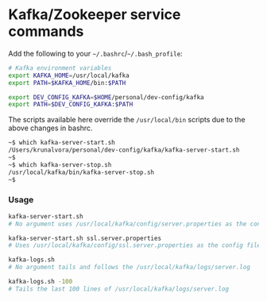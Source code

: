 # Kafka/Zookeeper service commands

Add the following to your `~/.bashrc`/`~/.bash_profile`:

```bash
# Kafka environment variables
export KAFKA_HOME=/usr/local/kafka
export PATH=$KAFKA_HOME/bin:$PATH

export DEV_CONFIG_KAFKA=$HOME/personal/dev-config/kafka
export PATH=$DEV_CONFIG_KAFKA:$PATH
```


The scripts available here override the `/usr/local/bin` scripts due to the above changes in bashrc.

```bash
~$ which kafka-server-start.sh
/Users/krunalvora/personal/dev-config/kafka/kafka-server-start.sh
~$
~$ which kafka-server-stop.sh
/usr/local/kafka/bin/kafka-server-stop.sh
~$
```

### Usage

```bash
kafka-server-start.sh
# No argument uses /usr/local/kafka/config/server.properties as the config file

kafka-server-start.sh ssl.server.properties
# Uses /usr/local/kafka/config/ssl.server.properties as the config file

kafka-logs.sh
# No argument tails and follows the /usr/local/kafka/logs/server.log

kafka-logs.sh -100
# Tails the last 100 lines of /usr/local/kafka/logs/server.log
```

